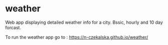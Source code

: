 # weather

Web app displaying detailed weather info for a city.
Bssic, hourly and 10 day forcast.

To run the weather app go to : https://n-czekalska.github.io/weather/

